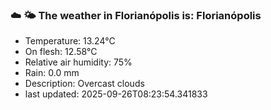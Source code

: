 ### ☁️ 🌤️  The weather in Florianópolis is: Florianópolis

- Temperature: 13.24°C
- On flesh: 12.58°C
- Relative air humidity: 75%
- Rain: 0.0 mm
- Description: Overcast clouds
- last updated: 2025-09-26T08:23:54.341833
